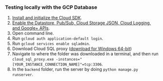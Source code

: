 ### Testing locally with the GCP Database
1. [Install and initialize the Cloud SDK](https://cloud.google.com/sdk/docs).
2. [Enable the Datastore, Pub/Sub, Cloud Storage JSON, Cloud Logging, and Google+ APIs](https://console.cloud.google.com/flows/enableapi?apiid=datastore.googleapis.com,pubsub,storage_api,logging,plus&_ga=2.200698478.1322426890.1587847446-1301243043.1587847446).
3. Open command line.
4. Run `gcloud auth application-default login`.
5. Run `gcloud services enable sqladmin`.
6. Download Cloud SQL proxy ([download for Windows 64-bit](https://dl.google.com/cloudsql/cloud_sql_proxy_x64.exe))
7. Navigate to where the folder was downloaded in a terminal, and then run `cloud_sql_proxy.exe -instances="[YOUR_INSTANCE_CONNECTION_NAME]"=tcp:3306`.
8. In the `backend` folder, run the server by doing `python manage.py runserver`. 
